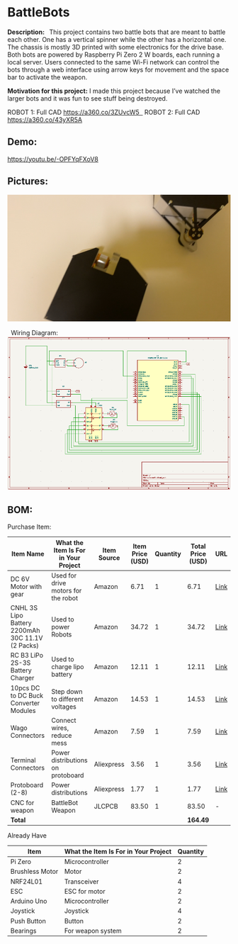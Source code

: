 # BattleBots

**Description:  ** This project contains two battle bots that are meant to battle each other. One has a vertical spinner while the other has a horizontal one. The chassis is mostly 3D printed with some electronics for the drive base. Both bots are powered by Raspberry Pi Zero 2 W boards, each running a local server. Users connected to the same Wi-Fi network can control the bots through a web interface using arrow keys for movement and the space bar to activate the weapon.

**Motivation for this project:** I made this project because I’ve watched the larger bots and it was fun to see stuff being destroyed.  

ROBOT 1: Full CAD https://a360.co/3ZUvcW5  
ROBOT 2: Full CAD https://a360.co/43yXR5A

## Demo:

https://youtu.be/-OPFYqFXoV8

## Pictures:
![High Level Schematic](Images/Build/bot.jpeg)

  Wiring Diagram: 
![High Level Schematic](Images/Schematic/update_schematic.png)

## BOM:

Purchase Item:

| Item Name | What the Item Is For in Your Project | Item Source | Item Price (USD) | Quantity | Total Price (USD) | URL |
|-----------|---------------------------------------|-------------|------------------|----------|--------------------|-----|
| DC 6V Motor with gear | Used for drive motors for the robot | Amazon | 6.71 | 1 | 6.71 | [Link](https://www.aliexpress.com/item/1005005847467025.html?spm=a2g0o.detail.pcDetailTopMoreOtherSeller.1.3dcfHJvKHJvKyd&gps-id=pcDetailTopMoreOtherSeller...) |
| CNHL 3S Lipo Battery 2200mAh 30C 11.1V (2 Packs) | Used to power Robots | Amazon | 34.72 | 1 | 34.72 | [Link](https://www.amazon.ca/CNHL-Battery-Airplane-Helicopter-Quadcopte/dp/B0B6N7BTVN/) |
| RC B3 LiPo 2S-3S Battery Charger | Used to charge lipo battery | Amazon | 12.11 | 1 | 12.11 | [Link](https://www.amazon.ca/Battery-Balancer-Charger-7-4-11-1V-Compact/dp/B06XR87987/) |
| 10pcs DC to DC Buck Converter Modules | Step down to different voltages | Amazon | 14.53 | 1 | 14.53 | [Link](https://www.amazon.ca/Podazz-Efficiency-Regulator-stabilization-Converter/dp/B0CTH5Q2KT/) |
| Wago Connectors | Connect wires, reduce mess | Amazon | 7.59 | 1 | 7.59 | [Link](https://www.amazon.ca/WAGO-221-412-Lever-Nuts-2-Conductor-Connectors/dp/B07W4RQ6R6/) |
| Terminal Connectors | Power distributions on protoboard | Aliexpress | 3.56 | 1 | 3.56 | [Link](https://www.aliexpress.com/item/1005006642865467.html) |
| Protoboard (2-8) | Power distributions | Aliexpress | 1.77 | 1 | 1.77 | [Link](https://www.aliexpress.com/item/1005006829112244.html) |
| CNC for weapon | BattleBot Weapon | JLCPCB | 83.50 | 1 | 83.50 | - |
| **Total** | | | | | **164.49** | |

Already Have

| Item | What the Item Is For in Your Project | Quantity |
|------|--------------------------------------|----------|
| Pi Zero | Microcontroller | 2 |
| Brushless Motor | Motor | 2 |
| NRF24L01 | Transceiver | 4 |
| ESC | ESC for motor | 2 |
| Arduino Uno | Microcontroller | 2 |
| Joystick | Joystick | 4 |
| Push Button | Button | 2 |
| Bearings | For weapon system | 2 |




